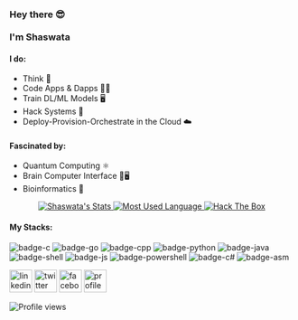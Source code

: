 <h3> Hey there 😎<br><br>
I'm Shaswata</h3> 

#### I do: 
- Think 🧠
- Code Apps & Dapps 👨‍💻 
- Train DL/ML Models 🖥️
- Hack Systems 👺
- Deploy-Provision-Orchestrate in the Cloud ☁️

#### Fascinated by: 
- Quantum Computing ⚛️
- Brain Computer Interface 🧠🖥️
- Bioinformatics 🧬

<p align="center">
  <a target="_blank" href="https://github.com/shaswata56" class="rich-diff-level-one">
    <img src="https://github-readme-stats.vercel.app/api?username=shaswata56&&show_icons=true&count_private=true" alt="Shaswata's Stats" >
  </a>
  <a target="_blank" href="https://github.com/shaswata56/shaswata56" class="rich-diff-level-one">
    <img src="https://github-readme-stats.vercel.app/api/top-langs/?username=shaswata56&layout=compact" alt="Most Used Language" >
  </a>
  <a target="_blank" href="https://www.hackthebox.eu/profile/89792" class="rich-diff-level-one">
    <img src="http://www.hackthebox.eu/badge/image/89792" alt="Hack The Box">
  </a>
</p>

#### My Stacks:
![badge-c](https://img.shields.io/badge/Language-C-555555?style=for-the-badge&logo=C) ![badge-go](https://img.shields.io/badge/Language-Go-00ADD8?style=for-the-badge&logo=Go) ![badge-cpp](https://img.shields.io/badge/Language-C++-f34b7d?style=for-the-badge&logo=C%2B%2B) ![badge-python](https://img.shields.io/badge/Language-Python-blue?style=for-the-badge&logo=Python) ![badge-java](https://img.shields.io/badge/Language-Java-b07219?style=for-the-badge&logo=Java) ![badge-shell](https://img.shields.io/badge/Language-Shell-89e051?style=for-the-badge&logo=gnu-bash) ![badge-js](https://img.shields.io/badge/Language-Javascript-f1e05a?style=for-the-badge&logo=javascript) ![badge-powershell](https://img.shields.io/badge/Language-PowerShell-012456?style=for-the-badge&logo=powershell) ![badge-c#](https://img.shields.io/badge/Language-C%23-178600?style=for-the-badge&logo=C-Sharp) ![badge-asm](https://img.shields.io/badge/Language-Assembly-6E4C13?style=for-the-badge&logo=assembly) 

<!-- 
<p align="center">
  <a href="https://github.com/shaswata56/Taos-Adventure">
    <img src="https://github-readme-stats.vercel.app/api/pin/?username=shaswata56&repo=Taos-Adventure" />
  </a>
  <a href="https://github.com/shaswata56/klogger">
    <img src="https://github-readme-stats.vercel.app/api/pin/?username=shaswata56&repo=klogger" />
  </a>
  <a href="https://github.com/shaswata56/deepblue">
    <img src="https://github-readme-stats.vercel.app/api/pin/?username=shaswata56&repo=deepblue" />
  </a>
  <a href="https://github.com/shaswata56/microOS">
    <img src="https://github-readme-stats.vercel.app/api/pin/?username=shaswata56&repo=microOS" />
  </a>
  <a href="https://github.com/shaswata56/Private-Chat">
    <img src="https://github-readme-stats.vercel.app/api/pin/?username=shaswata56&repo=Private-Chat" />
  </a>
  <a href="https://github.com/shaswata56/Facial_Expression_Recognition">
    <img src="https://github-readme-stats.vercel.app/api/pin/?username=shaswata56&repo=Facial_Expression_Recognition" />
  </a>
  <a href="https://github.com/shaswata56/argon2crypto">
    <img src="https://github-readme-stats.vercel.app/api/pin/?username=shaswata56&repo=argon2crypto" />
  </a>
  <a href="https://github.com/shaswata56/CheckSum_Util">
    <img src="https://github-readme-stats.vercel.app/api/pin/?username=shaswata56&repo=CheckSum_Util" />
  </a>
  <a href="https://github.com/shaswata56/User_Mode_Linux">
    <img src="https://github-readme-stats.vercel.app/api/pin/?username=shaswata56&repo=User_Mode_Linux" />
  </a>
  <a href="https://github.com/shaswata56/PostExploitation">
    <img src="https://github-readme-stats.vercel.app/api/pin/?username=shaswata56&repo=PostExploitation" />
  </a>
</p>
-->

[<img src='https://simpleicons.org/icons/linkedin.svg' alt='linkedin' height='40'>](https://www.linkedin.com/in/shaswata56)  [<img src='https://simpleicons.org/icons/twitter.svg' alt='twitter' height='40'>](https://twitter.com/shaswata56) [<img src='https://simpleicons.org/icons/facebook.svg' alt='facebook' height='40'>](https://facebook.com/shaswata56) [<img src='https://w7.pngwing.com/pngs/664/998/png-transparent-pie-chart-computer-icons-circle-monochrome-graph-of-a-function-pie.png' alt='profile status' height='40'>](https://profile-summary-for-github.com/user/shaswata56)


![Profile views](https://gpvc.arturio.dev/shaswata56)
